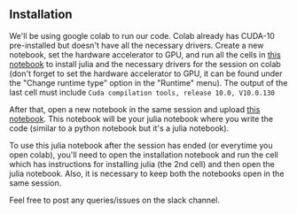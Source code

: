 ## Installation

We'll be using google colab to run our code. Colab already has CUDA-10 pre-installed but doesn't have all the necessary drivers. Create a new notebook, set the hardware accelerator to GPU, and run all the cells in [this notebook](https://colab.research.google.com/drive/1G3QsiIwDTtZZAg9nXIeebXUufzLYj-b2) to install julia and the necessary drivers for the session on colab (don't forget to set the hardware accelerator to GPU, it can be found under the "Change runtime type" option in the "Runtime" menu). The output of the last cell must include  ```Cuda compilation tools, release 10.0, V10.0.130```

After that, open a new notebook in the same session and upload [this notebook](julia-notebook.ipynb). This notebook will be your julia notebook where you write the code (similar to a python notebook but it's a julia notebook).  

To use this julia notebook after the session has ended (or everytime you open colab), you'll need to open the installation notebook and run the cell which has instructions for installing julia (the 2nd cell) and then open the julia notebook. Also, it is necessary to keep both the notebooks open in the same session.

Feel free to post any queries/issues on the slack channel.